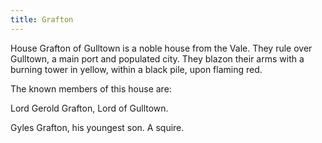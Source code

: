 ```yaml
---
title: Grafton
---
```


House Grafton of Gulltown is a noble house from the Vale. They rule over Gulltown, a main port and populated city. They blazon their arms with a burning tower in yellow, within a black pile, upon flaming red.

The known members of this house are:

Lord Gerold Grafton, Lord of Gulltown.

Gyles Grafton, his youngest son. A squire. 


